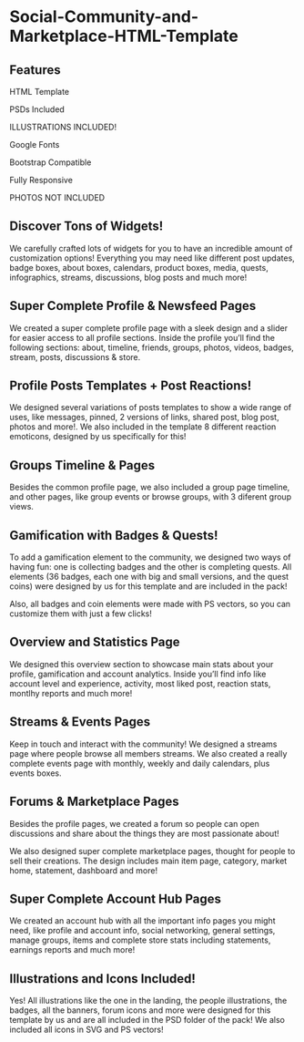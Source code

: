 # Social-Community-and-Marketplace-HTML-Template
## Features
  HTML Template
  
  PSDs Included
  
  ILLUSTRATIONS INCLUDED!
  
  Google Fonts
  
  Bootstrap Compatible
  
  Fully Responsive
  
  PHOTOS NOT INCLUDED
  
## Discover Tons of Widgets!
We carefully crafted lots of widgets for you to have an incredible amount of customization options! Everything you may need like different post updates, badge boxes, about boxes, calendars, product boxes, media, quests, infographics, streams, discussions, blog posts and much more!

## Super Complete Profile & Newsfeed Pages
We created a super complete profile page with a sleek design and a slider for easier access to all profile sections. Inside the profile you’ll find the following sections: about, timeline, friends, groups, photos, videos, badges, stream, posts, discussions & store.

## Profile Posts Templates + Post Reactions!
We designed several variations of posts templates to show a wide range of uses, like messages, pinned, 2 versions of links, shared post, blog post, photos and more!.
We also included in the template 8 different reaction emoticons, designed by us specifically for this!

## Groups Timeline & Pages
Besides the common profile page, we also included a group page timeline, and other pages, like group events or browse groups, with 3 diferent group views.

## Gamification with Badges & Quests!
To add a gamification element to the community, we designed two ways of having fun: one is collecting badges and the other is completing quests. All elements (36 badges, each one with big and small versions, and the quest coins) were designed by us for this template and are included in the pack!

Also, all badges and coin elements were made with PS vectors, so you can customize them with just a few clicks!

## Overview and Statistics Page
We designed this overview section to showcase main stats about your profile, gamification and account analytics. Inside you’ll find info like account level and experience, activity, most liked post, reaction stats, montlhy reports and much more!

## Streams & Events Pages
Keep in touch and interact with the community! We designed a streams page where people browse all members streams. We also created a really complete events page with monthly, weekly and daily calendars, plus events boxes.

## Forums & Marketplace Pages
Besides the profile pages, we created a forum so people can open discussions and share about the things they are most passionate about!

We also designed super complete marketplace pages, thought for people to sell their creations. The design includes main item page, category, market home, statement, dashboard and more!

## Super Complete Account Hub Pages
We created an account hub with all the important info pages you might need, like profile and account info, social networking, general settings, manage groups, items and complete store stats including statements, earnings reports and much more!

## Illustrations and Icons Included!
Yes! All illustrations like the one in the landing, the people illustrations, the badges, all the banners, forum icons and more were designed for this template by us and are all included in the PSD folder of the pack! We also included all icons in SVG and PS vectors!
